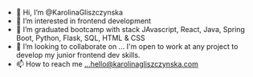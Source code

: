 - 👋 Hi, I’m @KarolinaGliszczynska
- 👀 I’m interested in frontend development
- 🌱 I’m graduated bootcamp with stack JAvascript, React, Java, Spring Boot, Python, Flask, SQL, HTML & CSS
- 💞️ I’m looking to collaborate on ... I'm open to work at any project to develop my junior frontend dev skills.
- 📫 How to reach me ...hello@karolinagliszczynska.com

<!---
KarolinaGliszczynska/KarolinaGliszczynska is a ✨ special ✨ repository because its `README.md` (this file) appears on your GitHub profile.
You can click the Preview link to take a look at your changes.
--->
